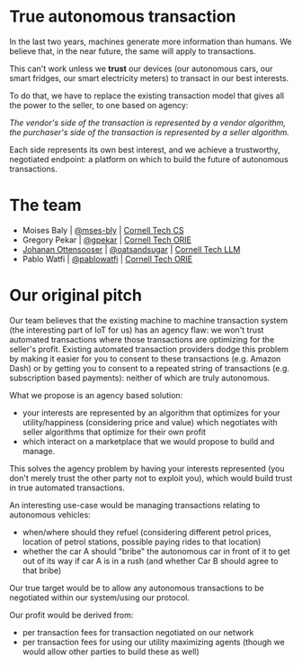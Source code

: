 # True autonomous transaction

In the last two years, machines generate more information than humans. We believe that, in the near future, the same will apply to transactions.

This can't work unless we **trust** our devices (our autonomous cars, our smart fridges, our smart electricity meters) to transact in our best interests.

To do that, we have to replace the existing transaction model that gives all the power to the seller, to one based on agency:

*The vendor's side of the transaction is represented by a vendor algorithm, the purchaser's side of the transaction is represented by a seller algorithm.*

Each side represents its own best interest, and we achieve a trustworthy, negotiated endpoint: a platform on which to build the future of autonomous transactions.


# The team

- Moises Baly | [@mses-bly](https://github.com/mses-bly) | [Cornell Tech CS](https://tech.cornell.edu/programs/masters-programs/master-in-computer-science)
- Gregory Pekar | [@gpekar](https://github.com//gpekar) | [Cornell Tech ORIE](https://tech.cornell.edu/programs/masters-programs/master-in-operations-research-and-information-engineering)
- [Johanan Ottensooser](https://www.linkedin.com/in/jottensooser) | [@oatsandsugar](https://github.com/oatsandsugar) | [Cornell Tech LLM](https://tech.cornell.edu/programs/masters-programs/master-of-laws-llm) 
- Pablo Watfi | [@pablowatfi](https://github.com/pablowatfi) | [Cornell Tech ORIE](https://tech.cornell.edu/programs/masters-programs/master-in-operations-research-and-information-engineering)

# Our original pitch

Our team believes that the existing machine to machine transaction system (the interesting part of IoT for us) has an agency flaw: we won't trust automated transactions where those transactions are optimizing for the seller's profit. Existing automated transaction providers dodge this problem by making it easier for you to consent to these transactions (e.g. Amazon Dash) or by getting you to consent to a repeated string of transactions (e.g. subscription based payments): neither of which are truly autonomous.

What we propose is an agency based solution:
- your interests are represented by an algorithm that optimizes for your utility/happiness (considering price and value) which negotiates with seller algorithms that optimize for their own profit
- which interact on a marketplace that we would propose to build and manage.

This solves the agency problem by having your interests represented (you don't merely trust the other party not to exploit you), which would build trust in true automated transactions.

An interesting use-case would be managing transactions relating to autonomous vehicles:
- when/where should they refuel (considering different petrol prices, location of petrol stations, possible paying rides to that location)
- whether the car A should "bribe" the autonomous car in front of it to get out of its way if car A is in a rush (and whether Car B should agree to that bribe)

Our true target would be to allow any autonomous transactions to be negotiated within our system/using our protocol.

Our profit would be derived from:
- per transaction fees for transaction negotiated on our network
- per transaction fees for using our utility maximizing agents (though we would allow other parties to build these as well)
